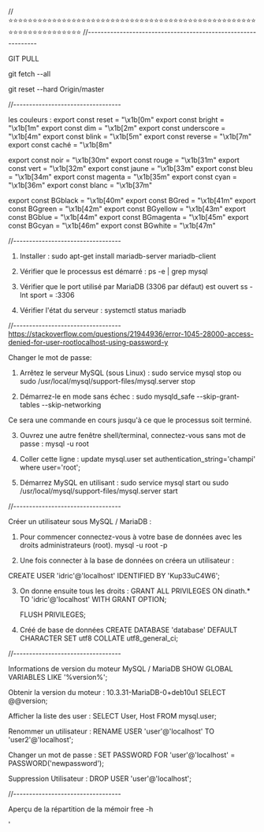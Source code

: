 //⭐⭐⭐⭐⭐⭐⭐⭐⭐⭐⭐⭐⭐⭐⭐⭐⭐⭐⭐⭐⭐⭐⭐⭐⭐⭐⭐⭐⭐⭐⭐⭐⭐⭐⭐⭐⭐⭐⭐⭐⭐⭐⭐⭐⭐⭐⭐⭐⭐⭐⭐⭐⭐⭐⭐⭐⭐⭐⭐⭐⭐⭐⭐⭐⭐⭐
//--------------------------------------------------------------

GIT PULL

git fetch --all

git reset --hard Origin/master

//----------------------------------

les couleurs :
export const reset = "\x1b[0m"
export const bright = "\x1b[1m"
export const dim = "\x1b[2m"
export const underscore = "\x1b[4m"
export const blink = "\x1b[5m"
export const reverse = "\x1b[7m"
export const caché = "\x1b[8m"

export const noir = "\x1b[30m"
export const rouge = "\x1b[31m"
export const vert = "\x1b[32m"
export const jaune = "\x1b[33m"
export const bleu = "\x1b[34m"
export const magenta = "\x1b[35m"
export const cyan = "\x1b[36m"
export const blanc = "\x1b[37m"

export const BGblack = "\x1b[40m"
export const BGred = "\x1b[41m"
export const BGgreen = "\x1b[42m"
export const BGyellow = "\x1b[43m"
export const BGblue = "\x1b[44m"
export const BGmagenta = "\x1b[45m"
export const BGcyan = "\x1b[46m"
export const BGwhite = "\x1b[47m"

//----------------------------------

1. Installer :
   sudo apt-get install mariadb-server mariadb-client

2. Vérifier que le processus est démarré :
   ps -e | grep mysql

3. Vérifier que le port utilisé par MariaDB (3306 par défaut) est ouvert
   ss -lnt sport = :3306

4. Vérifier l'état du serveur :
   systemctl status mariadb

//----------------------------------
https://stackoverflow.com/questions/21944936/error-1045-28000-access-denied-for-user-rootlocalhost-using-password-y

Changer le mot de passe:

1. Arrêtez le serveur MySQL (sous Linux) :
   sudo service mysql stop
   ou
   sudo /usr/local/mysql/support-files/mysql.server stop

2. Démarrez-le en mode sans échec :
   sudo mysqld_safe --skip-grant-tables --skip-networking

Ce sera une commande en cours jusqu'à ce que le processus soit terminé.

3. Ouvrez une autre fenêtre shell/terminal, connectez-vous sans mot de passe :
   mysql -u root

4. Coller cette ligne :
   update mysql.user set authentication_string='champi' where user='root';

5. Démarrez MySQL en utilisant :
   sudo service mysql start
   ou
   sudo /usr/local/mysql/support-files/mysql.server start

//----------------------------------

Créer un utilisateur sous MySQL / MariaDB :

1. Pour commencer connectez-vous à votre base de données avec les droits administrateurs (root).
   mysql -u root -p

2. Une fois connecter à la base de données on créera un utilisateur :

CREATE USER 'idric'@'localhost' IDENTIFIED BY 'Kup33uC4W6';

3. On donne ensuite tous les droits :
   GRANT ALL PRIVILEGES ON dinath.\* TO 'idric'@'localhost' WITH GRANT OPTION;

   FLUSH PRIVILEGES;

4. Créé de base de données
   CREATE DATABASE 'database' DEFAULT CHARACTER SET utf8 COLLATE utf8_general_ci;

//----------------------------------

Informations de version du moteur MySQL / MariaDB
SHOW GLOBAL VARIABLES LIKE '%version%';

Obtenir la version du moteur : 10.3.31-MariaDB-0+deb10u1
SELECT @@version;

Afficher la liste des user :
SELECT User, Host FROM mysql.user;

Renommer un utilisateur :
RENAME USER 'user'@'localhost' TO 'user2'@'localhost';

Changer un mot de passe :
SET PASSWORD FOR 'user'@'localhost' = PASSWORD('newpassword');

Suppression Utilisateur :
DROP USER 'user'@'localhost';

//----------------------------------

Aperçu de la répartition de la mémoir
free -h

'
